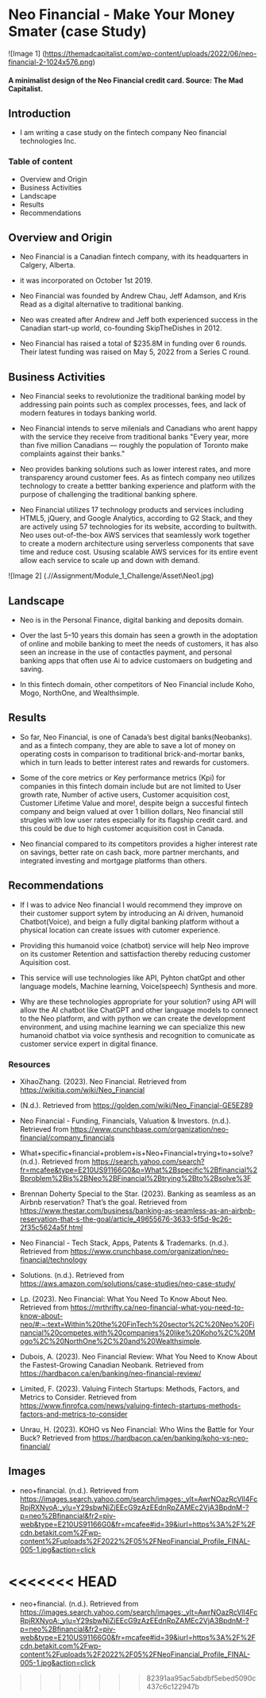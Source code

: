 # Neo Financial - Make Your Money Smater (case Study)

![Image 1] (https://themadcapitalist.com/wp-content/uploads/2022/06/neo-financial-2-1024x576.png)

#### A minimalist design of the Neo Financial credit card. Source: The Mad Capitalist.

## Introduction

* I am writing a case study on the fintech company Neo financial technologies Inc.

### Table of content

* Overview and Origin
* Business Activities
* Landscape
* Results
* Recommendations

## Overview and Origin

* Neo Financial is a Canadian fintech company, with its headquarters in Calgery, Alberta.

* it was incorporated on October 1st 2019.

* Neo Financial was founded by Andrew Chau, Jeff Adamson, and Kris Read as a digital alternative to traditional banking.

* Neo was created after Andrew and Jeff both experienced success in the Canadian start-up world, co-founding SkipTheDishes in 2012.

* Neo Financial has raised a total of $235.8M in funding over 6 rounds. Their latest funding was raised on May 5, 2022 from a Series C round.

## Business Activities

* Neo Financial seeks to revolutionize the traditional banking model by addressing pain points such as complex processes, fees, and lack of modern features in todays banking world.

* Neo Financial intends to serve milenials and Canadians who arent happy with the service they receive from traditional banks "Every year, more than five million Canadians — roughly the population of Toronto make complaints against their banks."

* Neo provides banking solutions such as lower interest rates, and more transparency around customer fees. As as fintech company neo utilizes technology to create a bettter banking experience and platform with the purpose of challenging the traditional banking sphere.

* Neo Financial utilizes 17 technology products and services including HTML5, jQuery, and Google Analytics, according to G2 Stack, and they are actively using 57 technologies for its website, according to builtwith. Neo uses out-of-the-box AWS services that seamlessly work together to create a modern architecture using serverless components that save time and reduce cost. Ususing scalable AWS services for its entire event allow each service to scale up and down with demand.

![Image 2] (.//Assignment/Module_1_Challenge/Asset\Neo1.jpg)

## Landscape

* Neo is in the Personal Finance, digital banking and deposits domain.

* Over the last 5–10 years this domain has seen a growth in the adoptation of online and mobile banking to meet the needs of customers, it has also seen an increase in the use of contactles payment, and personal banking apps that often use Ai to advice customaers on budgeting and saving.

* In this fintech domain, other competitors of Neo Financial include Koho, Mogo, NorthOne, and Wealthsimple.

## Results

* So far, Neo Financial, is one of Canada’s best digital banks(Neobanks). and as a fintech company, they are able to save a lot of money on operating costs in comparison to traditional brick-and-mortar banks, which in turn leads to better interest rates and rewards for customers.

* Some of the core metrics or Key performance metrics (Kpi) for companies in this fintech domain include but are not limited to User growth rate, Number of active users, Customer acquisition cost, Customer Lifetime Value and more!, despite beign a succesful fintech company and beign valued at over 1 billion dollars, Neo financial still strugles with low user rates especially for its flagship credit card. and this could be due to high customer acquisition cost in Canada.

* Neo financial compared to its competitors provides a higher interest rate on savings, better rate on cash back, more partner merchants, and integrated investing and mortgage platforms than others.  

## Recommendations

* If I was to advice Neo financial I would recommend they improve on their customer support sytem by introducing an Ai driven, humanoid Chatbot(Voice), and beign a fully digital banking platform without a physical location can create issues with cutomer experience.

* Providing this humanoid voice (chatbot) service will help Neo improve on its customer Retention and sattisfaction thereby reducing customer Aquisition cost.

* This service will use technologies like API, Pyhton chatGpt and other language models, Machine learning, Voice(speech) Synthesis and more.

* Why are these technologies appropriate for your solution? using API will allow the AI chatbot like ChatGPT and other language models to connect to the Neo platform, and with python we can create the development environment, and using machine learning we can specialize this new humanoid chatbot via voice synthesis and recognition to comunicate as customer service expert in digital finance.


### Resources

* XihaoZhang. (2023). Neo Financial. Retrieved from https://wikitia.com/wiki/Neo_Financial

* (N.d.). Retrieved from https://golden.com/wiki/Neo_Financial-GE5EZ89

* Neo Financial - Funding, Financials, Valuation & Investors. (n.d.). Retrieved from https://www.crunchbase.com/organization/neo-financial/company_financials

* What+specific+financial+problem+is+Neo+Financial+trying+to+solve? (n.d.). Retrieved from https://search.yahoo.com/search?fr=mcafee&type=E210US91166G0&p=What%2Bspecific%2Bfinancial%2Bproblem%2Bis%2BNeo%2BFinancial%2Btrying%2Bto%2Bsolve%3F

* Brennan Doherty Special to the Star. (2023). Banking as seamless as an Airbnb reservation? That’s the goal. Retrieved from https://www.thestar.com/business/banking-as-seamless-as-an-airbnb-reservation-that-s-the-goal/article_49655676-3633-5f5d-9c26-2f35c5624a5f.html

* Neo Financial - Tech Stack, Apps, Patents & Trademarks. (n.d.). Retrieved from https://www.crunchbase.com/organization/neo-financial/technology

* Solutions. (n.d.). Retrieved from https://aws.amazon.com/solutions/case-studies/neo-case-study/

* Lp. (2023). Neo Financial: What You Need To Know About Neo. Retrieved from https://mrthrifty.ca/neo-financial-what-you-need-to-know-about-neo/#:~:text=Within%20the%20FinTech%20sector%2C%20Neo%20Financial%20competes,with%20companies%20like%20Koho%2C%20Mogo%2C%20NorthOne%2C%20and%20Wealthsimple.

* Dubois, A. (2023). Neo Financial Review: What You Need to Know About the Fastest-Growing Canadian Neobank. Retrieved from https://hardbacon.ca/en/banking/neo-financial-review/

* Limited, F. (2023). Valuing Fintech Startups: Methods, Factors, and Metrics to Consider. Retrieved from https://www.finrofca.com/news/valuing-fintech-startups-methods-factors-and-metrics-to-consider

* Unrau, H. (2023). KOHO vs Neo Financial: Who Wins the Battle for Your Buck? Retrieved from https://hardbacon.ca/en/banking/koho-vs-neo-financial/

## Images

* neo+financial. (n.d.). Retrieved from https://images.search.yahoo.com/search/images;_ylt=AwrNOazRcVll4FcRpjRXNyoA;_ylu=Y29sbwNiZjEEcG9zAzEEdnRpZAMEc2VjA3BpdnM-?p=neo%2Bfinancial&fr2=piv-web&type=E210US91166G0&fr=mcafee#id=39&iurl=https%3A%2F%2Fcdn.betakit.com%2Fwp-content%2Fuploads%2F2022%2F05%2FNeoFinancial_Profile_FINAL-005-1.jpg&action=click

<<<<<<< HEAD
=======
* neo+financial. (n.d.). Retrieved from https://images.search.yahoo.com/search/images;_ylt=AwrNOazRcVll4FcRpjRXNyoA;_ylu=Y29sbwNiZjEEcG9zAzEEdnRpZAMEc2VjA3BpdnM-?p=neo%2Bfinancial&fr2=piv-web&type=E210US91166G0&fr=mcafee#id=39&iurl=https%3A%2F%2Fcdn.betakit.com%2Fwp-content%2Fuploads%2F2022%2F05%2FNeoFinancial_Profile_FINAL-005-1.jpg&action=click
>>>>>>> 82391aa95ac5abdbf5ebed5090c437c6c122947b
